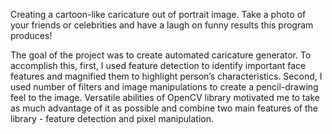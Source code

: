Creating a cartoon-like caricature out of portrait image.
Take a photo of your friends or celebrities and have a laugh on funny results this program produces!

The goal of the project was to create automated caricature generator. To accomplish this, first, I used feature detection to identify important face features and magnified them to highlight person’s characteristics. Second, I used number of filters and image manipulations to create a pencil-drawing feel to the image.
Versatile abilities of OpenCV library motivated me to take as much advantage of it as possible and combine two main features of the library - feature detection and pixel manipulation.
